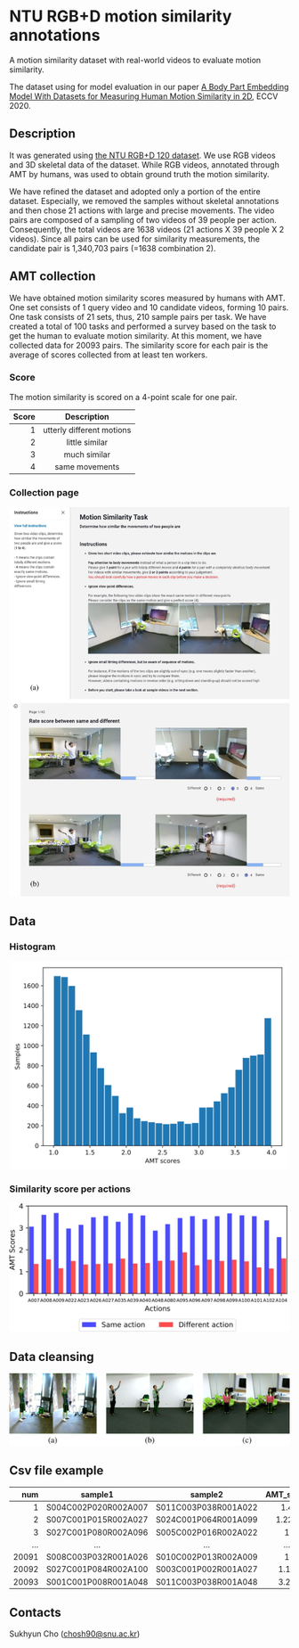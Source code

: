 # NTU RGB+D motion similarity annotations
A motion similarity dataset with real-world videos to evaluate motion similarity.

The dataset using for model evaluation in our paper [A Body Part Embedding Model With Datasets for Measuring Human Motion Similarity in 2D](https://github.com/dade-ai/bpe-dev), ECCV 2020.

## Description
It was generated using [the NTU RGB+D 120 dataset](http://rose1.ntu.edu.sg/datasets/actionrecognition.asp).
We use RGB videos and 3D skeletal data of the dataset.
While RGB videos, annotated through AMT by humans, was used to obtain ground truth the motion similarity.

We have refined the dataset and adopted only a portion of the entire dataset.
Especially, we removed the samples without skeletal annotations and then chose 21 actions with large and precise movements.
The video pairs are composed of a sampling of two videos of 39 people per action.
Consequently, the total videos are 1638 videos (21 actions X 39 people X 2 videos). 
Since all pairs can be used for similarity measurements, the candidate pair is 1,340,703 pairs (=1638 combination 2).


## AMT collection
We have obtained motion similarity scores measured by humans with AMT.
One set consists of 1 query video and 10 candidate videos, forming 10 pairs.
One task consists of 21 sets, thus, 210 sample pairs per task.
We have created a total of 100 tasks and performed a survey based on the task to get the human to evaluate motion similarity.
At this moment, we have collected data for 20093 pairs. 
The similarity score for each pair is the average of scores collected from at least ten workers.

### Score
The motion similarity is scored on a 4-point scale for one pair.

|Score  |Description                |
|------:|:-------------------------:|
|1      |utterly different motions  |
|2      |little similar             |
|3      |much similar               |
|4      |same movements             |

### Collection page
<p align="center">
  <img src="./figures/fig_instruction.jpg", width=800>
</p>


## Data

### Histogram
<p align="center", width=10>
  <img src="./figures/fig_histogram.jpg", width=500>
</p>

### Similarity score per actions
<p align="center">
  <img src="./figures/fig_annotation_actions.jpg", width=700>
</p>

## Data cleansing
<p align="center">
  <img src="./figures/fig_cleansing.jpg">
</p>

## Csv file example
|num	|sample1			    |sample2			    |AMT_score  |
|------:|:---------------------:|:---------------------:|:-------------:|
|1	    |S004C002P020R002A007	|S011C003P038R001A022	|1.4            |
|2	    |S007C001P015R002A027	|S024C001P064R001A099	|1.222          |
|3	    |S027C001P080R002A096	|S005C002P016R002A022	|1              |
|…	    |…				        |…				        |…              |
|20091	|S008C003P032R001A026	|S010C002P013R002A009	|1              |
|20092	|S027C001P084R002A100	|S003C001P002R001A027	|1.18           |
|20093	|S001C001P008R001A048	|S011C003P038R001A048	|3.27           |

## Contacts
Sukhyun Cho (chosh90@snu.ac.kr)